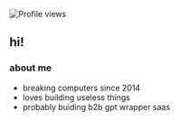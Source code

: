 ![Profile views](https://counter.kuber.studio/jhaanurag/hacker/count.svg)
## hi!
### about me  
- breaking computers since 2014
- loves building useless things  
- probably buiding b2b gpt wrapper saas

<!--
**jhaanurag/jhaanurag** is a ✨ _special_ ✨ repository because its `README.md` (this file) appears on your GitHub profile.

Here are some ideas to get you started:

- 🔭 I’m currently working on ...
- 🌱 I’m currently learning ...
- 👯 I’m looking to collaborate on ...
- 🤔 I’m looking for help with ...
- 💬 Ask me about ...
- 📫 How to reach me: ...
- 😄 Pronouns: ...
- ⚡ Fun fact: ...
-->
